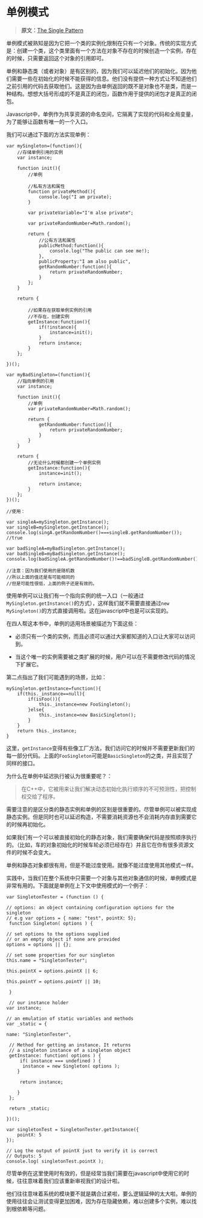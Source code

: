 # 单例模式

> **原文：**[The Single Pattern](http://addyosmani.com/resources/essentialjsdesignpatterns/book/#singletonpatternjavascript)

单例模式被熟知是因为它把一个类的实例化限制在只有一个对象。传统的实现方式是：创建一个类，这个类里面有一个方法在对象不存在的时候创造一个实例，存在的时候，只需要返回这个对象的引用即可。

单例和静态类（或者对象）是有区别的，因为我们可以延迟他们的初始化。因为他们需要一些在初始化的时候不能获得的信息。他们没有提供一种方式让不知道他们之前引用的代码去获取他们。这是因为由单例返回的既不是对象也不是类，而是一种结构。想想大括号形成的不是真正的闭包，函数作用于提供的闭包才是真正的闭包。

Javascript中，单例作为共享资源的命名空间，它隔离了实现的代码和全局变量，为了能够让函数有唯一的一个入口。

我们可以通过下面的方法实现单例：

	var mySingleton=(function(){
		//存储单例引用的实例
		var instance;

		function init(){
			//单例

			//私有方法和属性
			function privateMethod(){
				console.log("I am private);
			}

			var privateVariable="I'm alse private";
	
			var privateRandomNumber=Math.random();

			return {
				//公有方法和属性
				publicMethod:function(){
					console.log("The public can see me!);
				},
				publicProperty:"I am also public",
				getRandomNumber:function(){
					return privateRandomNumber;
				}
			};
		}

		return {

			//如果存在获取单例实例的引用
			//不存在，创建实例
			getInstance:function(){
				if(!instance){
					instance=init();
				}
				return instance;
			}
		};
		
	})();

	var myBadSingleton=(function(){
		//指向单例的引用
		var instance;

		function init(){
			//单例
			var privateRandomNumber=Math.random();

			return {
				getRandomNumber:function(){
					return privateRandomNumber;
				}
			}
		}

		return {
			//无论什么时候都创建一个单例实例
			getInstance:function(){
				instance=init();
	
				return instance;
			}
		};
	})();

	//使用：
	
	var singleA=mySingleton.getInstance();
	var singleB=mySingleton.getInstance();
	console.log(singA.getRandomNumber()===singleB.getRandomNumber()); //true

	var badSingleA=myBadSingleton.getInstance();
	var badSingleB=myBadSingleton.getInstance();
	console.log(badSingleA.getRandomNumber()!==badSingleB.getRandomNumber());//true
	
	//注意：因为我们使用的是随机数
	//所以上面的值还是有可能相同的
	//但是可能性很低，上面的例子还是有效的。

使用单例可以让我们有一个指向实例的统一入口（一般通过`MySingleton.getInstance()`的方式），这样我们就不需要直接通过`new MySingleton()`的方式直接调用啦。这在javascript中也是可以实现的。

在四人帮这本书中，单例的适用场景被描述为下面这些：

- 必须只有一个类的实例，而且必须可以通过大家都知道的入口让大家可以访问到。
 
- 当这个唯一的实例需要被之类扩展的时候，用户可以在不需要修改代码的情况下扩展它。

第二点指出了我们可能遇到的场景，比如：

	mySingleton.getInstance=function(){
		if(this._instance==null){
			if(isFoo()){
				this._instance=new FooSingleton();
			}else{
				this._instance=new BasicSingleton();
			}
		}
		return this._instance;
	}

这里，`getInstance`变得有些像工厂方法，我们访问它的时候并不需要更新我们的每一部分代码。上面的`FooSingleton`可能是`BasicSingleton`的之类，并且实现了同样的接口。

为什么在单例中延迟执行被认为很重要呢？：

> 在C++中，它被用来让我们解决动态初始化执行顺序的不可预测性，把控制权交给了程序。

需要注意的是区分类的静态实例和单例的区别是很重要的。尽管单例可以被实现成静态实例。但是同时也可以延迟构造，不需要消耗资源也不会消耗内存直到需要它的时候再初始化。

如果我们有一个可以被直接初始化的静态对象，我们需要确保代码是按照顺序执行的。（比如，车的对象初始化的时候车轮必须已经存在）并且它在你有很多资源文件的时候不会变大。

单例和静态对象都很有用，但是不能过度使用。就像不能过度使用其他模式一样。

实践中，当我们在整个系统中只需要一个对象与其他对象通信的时候，单例模式是非常有用的。下面就是单例在上下文中使用模式的一个例子：

	var SingletonTester = (function () {
 
  	// options: an object containing configuration options for the singleton
  	// e.g var options = { name: "test", pointX: 5};
 	 function Singleton( options ) {
 
    // set options to the options supplied
    // or an empty object if none are provided
    options = options || {};
 
    // set some properties for our singleton
    this.name = "SingletonTester";
 
    this.pointX = options.pointX || 6;
 
    this.pointY = options.pointY || 10;
 
  	 }
 
  	 // our instance holder
  	var instance;
 
  	// an emulation of static variables and methods
  	var _static = {
 
    name: "SingletonTester",
 
   	 // Method for getting an instance. It returns
   	 // a singleton instance of a singleton object
   	 getInstance: function( options ) {
     	 if( instance === undefined ) {
      	  instance = new Singleton( options );
      	}
 
     	 return instance;
 
    	}
 	 };
 
 	 return _static;
 
	})();
 
	var singletonTest = SingletonTester.getInstance({
  		pointX: 5
	});
 
	// Log the output of pointX just to verify it is correct
	// Outputs: 5
	console.log( singletonTest.pointX );

尽管单例在这里使用时有效的，但是经常当我们需要在javascript中使用它的时候，往往意味着我们应该重新审视我们的设计啦。

他们往往意味着系统的模块要不就是耦合过紧啦，要么逻辑延伸的太大啦。单例的使用往往会让测试变得更加困难，因为存在隐藏依赖，难以创建多个实例，难以找到根依赖等问题。



	
